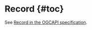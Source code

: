 # Record {#toc}

See [Record in the OGCAPI specification](https://docs.ogc.org/DRAFTS/20-004.html#clause-record-core).


 